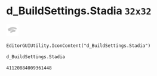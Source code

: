 # d_BuildSettings.Stadia `32x32`
<img src="/img/d_BuildSettings.Stadia.png" width=32 height=32>

``` CSharp
EditorGUIUtility.IconContent("d_BuildSettings.Stadia")
```
```
d_BuildSettings.Stadia
```
```
41120884009361448
```
